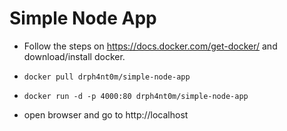 # Simple Node App

- Follow the steps on https://docs.docker.com/get-docker/ and download/install docker.

- `docker pull drph4nt0m/simple-node-app`

- `docker run -d -p 4000:80 drph4nt0m/simple-node-app`

- open browser and go to http://localhost